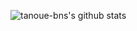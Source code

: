 ![tanoue-bns's github stats](https://github-readme-stats.vercel.app/api?username=tanoue-bns&count_private=true&show_icons=true&show_icons=true&theme=algolia)

